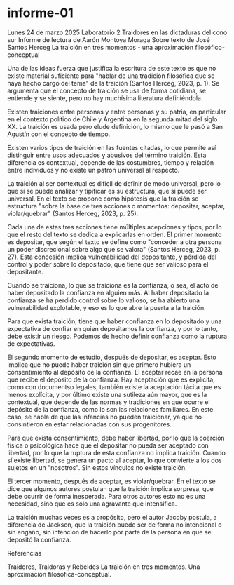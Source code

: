 # informe-01

Lunes 24 de marzo 2025
Laboratorio 2
Traidores en las dictaduras del cono sur
Informe de lectura de Aarón Montoya Moraga
Sobre texto de José Santos Herceg
La traición en tres momentos - una aproximación filosófico-conceptual

Una de las ideas fuerza que justifica la escritura de este texto es que no existe material suficiente para "hablar de una tradición filosófica que se haya hecho cargo del tema" de la traición (Santos Herceg, 2023, p. 1). Se argumenta que el concepto de  traición se usa de forma cotidiana, se entiende y se siente, pero no hay muchísima literatura definiéndola.

Existen traiciones entre personas y entre personas y su patria, en particular en el contexto político de Chile y Argentina en la segunda mitad del siglo XX. La traición es usada pero elude definición, lo mismo que le pasó a San Agustín con el concepto de tiempo.

Existen varios tipos de traición en las fuentes citadas, lo que permite así distinguir entre usos adecuados y abusivos del término traición. Esta diferencia es contextual, depende de las costumbres, tiempo y relación entre individuos y no existe un patrón universal al respecto.

La traición al ser contextual es difícil de definir de modo universal, pero lo que sí se puede analizar y tipificar es su estructura, que sí puede ser universal. En el texto se propone como hipótesis que la traición se estructura "sobre la base de tres acciones o momentos: depositar, aceptar, violar/quebrar" (Santos Herceg, 2023, p. 25).

Cada una de estas tres acciones tiene múltiples acepciones y tipos, por lo que el resto del texto se dedica a explicarlas en orden. El primer momento es depositar, que según el texto se define como "conceder a otra persona un poder discrecional sobre algo que se valora" (Santos Herceg, 2023, p. 27). Esta concesión implica vulnerabilidad del depositante, y pérdida del control y poder sobre lo depositado, que tiene que ser valioso para el depositante.

Cuando se traiciona, lo que se traiciona es la confianza, o sea, el acto de haber depositado la confianza en alguien más. Al haber depositado la confianza se ha perdido control sobre lo valioso, se ha abierto una vulnerabilidad explotable, y eso es lo que abre la puerta a la traición.

Para que exista traición, tiene que haber confianza en lo depositado y una expectativa de confiar en quien depositamos la confianza, y por lo tanto, debe existir un riesgo. Podemos de hecho definir confianza como la ruptura de expectativas.

El segundo momento de estudio, después de depositar, es aceptar. Esto implica que no puede haber traición sin que primero hubiera un consentimiento al depósito de la confianza. El aceptar recae en la persona que recibe el depósito de la confianza. Hay aceptación que es explícita, como con documentso legales, también existe la aceptación tácita que es menos explícita, y por último existe una sutileza aún mayor, que es la contextual, que depende de las normas y tradiciones en que ocurre el depósito de la confianza, como lo son las relaciones familiares. En este caso, se habla de que las infancias no pueden traicionar, ya que no consintieron en estar relacionadas con sus progenitores.

Para que exista consentimiento, debe haber libertad, por lo que la coerción física o psicológica hace que el depositar no pueda ser aceptado con libertad, por lo que la ruptura de esta confianza no implica traición. Cuando sí existe libertad, se genera un pacto al aceptar, lo que convierte a los dos sujetos en un "nosotros". Sin estos vínculos no existe traición.

El tercer momento, después de aceptar, es violar/quebrar. En el texto se dice que algunos autores postulan que la traición implica sorpresa, que debe ocurrir de forma inesperada. Para otros autores esto no es una necesidad, sino que es solo una agravante que intensifica.

La traición muchas veces es a propósito, pero el autor Jacoby postula, a diferencia de Jackson, que la traición puede ser de forma no intencional o sin engaño, sin intención de hacerlo por parte de la persona en que se depositó la confianza.
 
Referencias

Traidores, Traidoras y Rebeldes
La traición en tres momentos. Una aproximación filosófica-conceptual.
